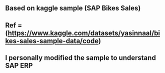 
## Based on kaggle sample (SAP Bikes Sales)
## Ref = (https://www.kaggle.com/datasets/yasinnaal/bikes-sales-sample-data/code)
## I personally modified the sample to understand SAP ERP


